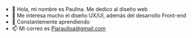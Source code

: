 - 👋 Hola, mi nombre es Paulina. Me dedico al diseño web
- 👀 Me interesa mucho el diseño UX/UI, además del desarrollo Front-end
- 🌱 Constantemente aprendiendo
- 📫 Mi correo es Pjaraulloa@gmail.com
